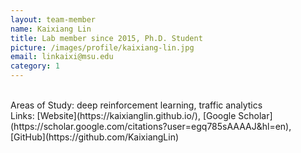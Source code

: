 ```yaml
---
layout: team-member
name: Kaixiang Lin
title: Lab member since 2015, Ph.D. Student
picture: /images/profile/kaixiang-lin.jpg
email: linkaixi@msu.edu
category: 1
---
```


<br/>
Areas of Study: deep reinforcement learning, traffic analytics 
<br/>
Links: [Website](https://kaixianglin.github.io/), [Google Scholar](https://scholar.google.com/citations?user=egq785sAAAAJ&hl=en), [GitHub](https://github.com/KaixiangLin)